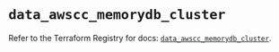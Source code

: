 # `data_awscc_memorydb_cluster`

Refer to the Terraform Registry for docs: [`data_awscc_memorydb_cluster`](https://registry.terraform.io/providers/hashicorp/awscc/0.70.0/docs/data-sources/memorydb_cluster).
